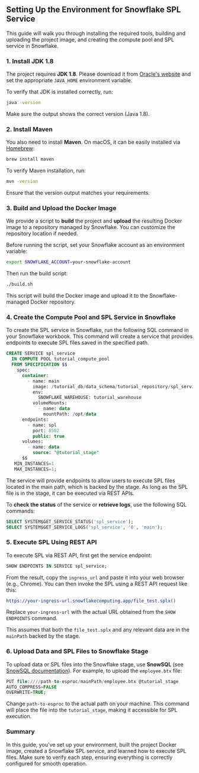## Setting Up the Environment for Snowflake SPL Service

This guide will walk you through installing the required tools, building and uploading the project image, and creating the compute pool and SPL service in Snowflake.

### 1. Install JDK 1.8

The project requires **JDK 1.8**. Please download it from [Oracle's website](https://www.oracle.com/java/technologies/javase/javase-jdk8-downloads.html) and set the appropriate `JAVA_HOME` environment variable.

To verify that JDK is installed correctly, run:
```bash
java -version
```
Make sure the output shows the correct version (Java 1.8).

### 2. Install Maven

You also need to install **Maven**. On macOS, it can be easily installed via [Homebrew](https://brew.sh/):
```bash
brew install maven
```
To verify Maven installation, run:
```bash
mvn -version
```
Ensure that the version output matches your requirements.

### 3. Build and Upload the Docker Image

We provide a script to **build** the project and **upload** the resulting Docker image to a repository managed by Snowflake. You can customize the repository location if needed.

Before running the script, set your Snowflake account as an environment variable:
```bash
export SNOWFLAKE_ACCOUNT=your-snowflake-account
```
Then run the build script:
```bash
./build.sh
```
This script will build the Docker image and upload it to the Snowflake-managed Docker repository.

### 4. Create the Compute Pool and SPL Service in Snowflake

To create the SPL service in Snowflake, run the following SQL command in your Snowflake workbook. This command will create a service that provides endpoints to execute SPL files saved in the specified path.
```sql
CREATE SERVICE spl_service
  IN COMPUTE POOL tutorial_compute_pool
  FROM SPECIFICATION $$
    spec:
      container:
        - name: main
          image: /tutorial_db/data_schema/tutorial_repository/spl_service:latest
          env:
            SNOWFLAKE_WAREHOUSE: tutorial_warehouse
          volumeMounts:
            - name: data
              mountPath: /opt/data
      endpoints:
        - name: spl
          port: 8502
          public: true
      volumes:
        - name: data
          source: "@tutorial_stage"
      $$
   MIN_INSTANCES=1
   MAX_INSTANCES=1;
```

The service will provide endpoints to allow users to execute SPL files located in the main path, which is backed by the stage. As long as the SPL file is in the stage, it can be executed via REST APIs.

To **check the status** of the service or **retrieve logs**, use the following SQL commands:
```sql
SELECT SYSTEM$GET_SERVICE_STATUS('spl_service');
SELECT SYSTEM$GET_SERVICE_LOGS('spl_service', '0', 'main');
```

### 5. Execute SPL Using REST API

To execute SPL via REST API, first get the service endpoint:
```sql
SHOW ENDPOINTS IN SERVICE spl_service;
```

From the result, copy the `ingress_url` and paste it into your web browser (e.g., Chrome). You can then invoke the SPL using a REST API request like this:
```bash
https://your-ingress-url.snowflakecomputing.app/file_test.splx()
```
Replace `your-ingress-url` with the actual URL obtained from the `SHOW ENDPOINTS` command.

This assumes that both the `file_test.splx` and any relevant data are in the `mainPath` backed by the stage.

### 6. Upload Data and SPL Files to Snowflake Stage

To upload data or SPL files into the Snowflake stage, use **SnowSQL** (see [SnowSQL documentation](https://docs.snowflake.com/en/user-guide/snowsql)). For example, to upload the `employee.btx` file:
```sql
PUT file:////path-to-esproc/mainPath/employee.btx @tutorial_stage
AUTO_COMPRESS=FALSE
OVERWRITE=TRUE;
```
Change `path-to-esproc` to the actual path on your machine. This command will place the file into the `tutorial_stage`, making it accessible for SPL execution.

### Summary

In this guide, you've set up your environment, built the project Docker image, created a Snowflake SPL service, and learned how to execute SPL files. Make sure to verify each step, ensuring everything is correctly configured for smooth operation.
